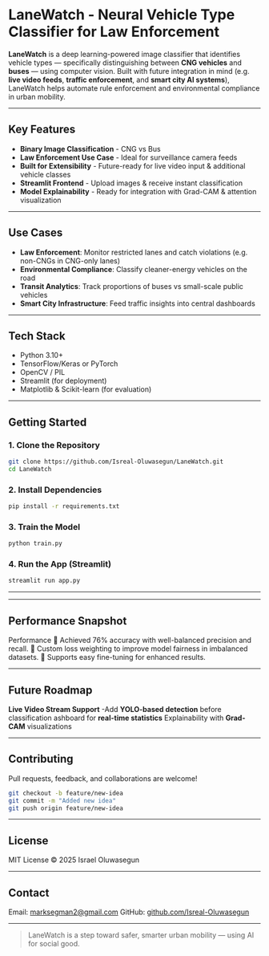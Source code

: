 # LaneWatch - Neural Vehicle Type Classifier for Law Enforcement

**LaneWatch** is a deep learning-powered image classifier that identifies vehicle types — specifically distinguishing between **CNG vehicles** and **buses** — using computer vision. Built with future integration in mind (e.g. **live video feeds**, **traffic enforcement**, and **smart city AI systems**), LaneWatch helps automate rule enforcement and environmental compliance in urban mobility.

---

## Key Features

- **Binary Image Classification** - CNG vs Bus  
- **Law Enforcement Use Case** - Ideal for surveillance camera feeds  
- **Built for Extensibility** - Future-ready for live video input & additional vehicle classes  
- **Streamlit Frontend** - Upload images & receive instant classification  
- **Model Explainability** - Ready for integration with Grad-CAM & attention visualization

---

## Use Cases

- **Law Enforcement**: Monitor restricted lanes and catch violations (e.g. non-CNGs in CNG-only lanes)
- **Environmental Compliance**: Classify cleaner-energy vehicles on the road
- **Transit Analytics**: Track proportions of buses vs small-scale public vehicles
- **Smart City Infrastructure**: Feed traffic insights into central dashboards
---
## Tech Stack

- Python 3.10+
- TensorFlow/Keras or PyTorch
- OpenCV / PIL
- Streamlit (for deployment)
- Matplotlib & Scikit-learn (for evaluation)

---

## Getting Started

### 1. Clone the Repository

```bash
git clone https://github.com/Isreal-Oluwasegun/LaneWatch.git
cd LaneWatch
```

### 2. Install Dependencies

```bash
pip install -r requirements.txt
```

### 3. Train the Model

```bash
python train.py
```

### 4. Run the App (Streamlit)

```bash
streamlit run app.py
```

---

---

## Performance Snapshot

Performance
🔹 Achieved 76% accuracy with well-balanced precision and recall. 🔹 Custom loss weighting to improve model fairness in imbalanced datasets. 🔹 Supports easy fine-tuning for enhanced results.

---

## Future Roadmap

**Live Video Stream Support**
-Add **YOLO-based detection** before classification
ashboard for **real-time statistics**
Explainability with **Grad-CAM** visualizations

---

## Contributing

Pull requests, feedback, and collaborations are welcome!

```bash
git checkout -b feature/new-idea
git commit -m "Added new idea"
git push origin feature/new-idea
```

---

## License

MIT License © 2025 Israel Oluwasegun

---

## Contact

Email: marksegman2@gmail.com 
GitHub: [github.com/Isreal-Oluwasegun](https://github.com/Isreal-Oluwasegun)  

---

> LaneWatch is a step toward safer, smarter urban mobility — using AI for social good.

